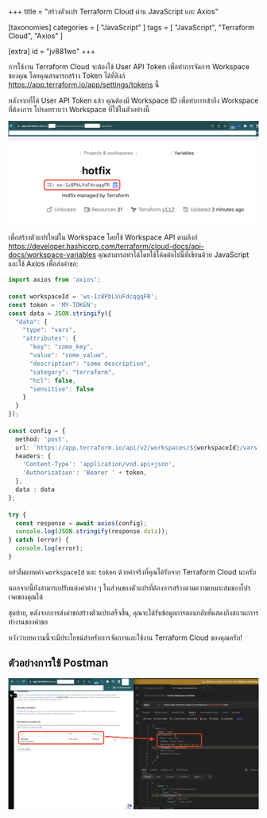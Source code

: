 +++
title = "สร้างตัวแปร Terraform Cloud ผ่าน JavaScript และ Axios"

[taxonomies]
categories = [ "JavaScript" ]
tags = [ "JavaScript", "Terraform Cloud", "Axios" ]

[extra]
id = "jv881wo"
+++

การใช้งาน Terraform Cloud จะต้องใช้ User API Token เพื่อทำการจัดการ Workspace ของคุณ โดยคุณสามารถสร้าง Token ได้ที่ลิงก์ https://app.terraform.io/app/settings/tokens นี้

หลังจากที่ได้ User API Token แล้ว คุณต้องมี Workspace ID เพื่อทำการเข้าถึง Workspace ที่ต้องการ โปรดทราบว่า Workspace ที่ใช้ในตัวอย่างนี้

![](get-workspace-id.png)

เพื่อสร้างตัวแปรใหม่ใน Workspace โดยใช้ Workspace API ตามลิงก์ https://developer.hashicorp.com/terraform/cloud-docs/api-docs/workspace-variables คุณสามารถทำได้โดยใช้โค้ดต่อไปนี้ที่เขียนด้วย JavaScript และใช้ Axios เพื่อส่งคำขอ:


```typescript
import axios from 'axios';

const workspaceId = 'ws-1z8PbLVuFdcqqqFR';
const token = 'MY-TOKEN';
const data = JSON.stringify({
  "data": {
    "type": "vars",
    "attributes": {
      "key": "some_key",
      "value": "some_value",
      "description": "some description",
      "category": "terraform",
      "hcl": false,
      "sensitive": false
    }
  }
});

const config = {
  method: 'post',
  url: `https://app.terraform.io/api/v2/workspaces/${workspaceId}/vars`,
  headers: { 
    'Content-Type': 'application/vnd.api+json', 
    'Authorization': 'Bearer ' + token,
  },
  data : data
};

try {
  const response = await axios(config);
  console.log(JSON.stringify(response.data));
} catch (error) {
  console.log(error);
}
```

อย่าลืมแทนค่า `workspaceId` และ `token` ด้วยค่าจริงที่คุณได้รับจาก Terraform Cloud นะครับ

นอกจากนี้ยังสามารถปรับแต่งค่าต่าง ๆ ในส่วนของตัวแปรที่ต้องการสร้างตามความเหมาะสมของโปรเจคของคุณได้

สุดท้าย, หลังจากการส่งคำขอสร้างตัวแปรเสร็จสิ้น, คุณจะได้รับข้อมูลการตอบกลับที่แสดงถึงสถานะการทำงานของคำขอ

หวังว่าบทความนี้จะมีประโยชน์สำหรับการจัดการและใช้งาน Terraform Cloud ของคุณครับ!

## ตัวอย่างการใช้ Postman

![](postman-test-result.png)